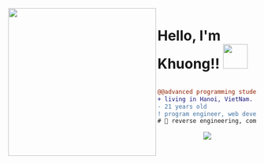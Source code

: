 
<img align="left" height="300" src="https://media.giphy.com/media/ao9DUiTKH60XS/giphy.gif"/>

# Hello, I'm Khuong!! <img src="https://media.giphy.com/media/hVa6t0WpoDOk7Pxb7l/giphy.gif" width="50">

```diff

@@advanced programming student.@@
+ living in Hanoi, VietNam.
- 21 years old
! program engineer, web developer and shitposter
# 📖 reverse engineering, computer science
```
<p  align="center">
<img src="https://user-images.githubusercontent.com/73097560/115834477-dbab4500-a447-11eb-908a-139a6edaec5c.gif">             
<br>
